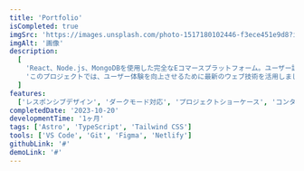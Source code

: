 ```yaml
---
title: 'Portfolio'
isCompleted: true
imgSrc: 'https://images.unsplash.com/photo-1517180102446-f3ece451e9d8?ixlib=rb-4.0.3&ixid=MnwxMjA3fDB8MHxwaG90by1wYWdlfHx8fGVufDB8fHx8&auto=format&fit=crop&w=1770&q=80'
imgAlt: '画像'
description:
  [
    'React、Node.js、MongoDBを使用した完全なEコマースプラットフォーム。ユーザー認証、商品検索、カート機能、決済処理を実装しました。',
    'このプロジェクトでは、ユーザー体験を向上させるために最新のウェブ技術を活用しました。レスポンシブデザインを採用し、あらゆるデバイスで最適な表示を実現しています。また、パフォーマンスの最適化にも注力し、高速な読み込み時間を実現しました。',
  ]
features:
  ['レスポンシブデザイン', 'ダークモード対応', 'プロジェクトショーケース', 'コンタクトフォーム']
completedDate: '2023-10-20'
developmentTime: '1ヶ月'
tags: ['Astro', 'TypeScript', 'Tailwind CSS']
tools: ['VS Code', 'Git', 'Figma', 'Netlify']
githubLink: '#'
demoLink: '#'
---
```

